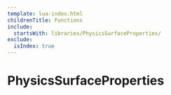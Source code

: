 ```yaml
---
template: lua-index.html
childrenTitle: Functions
include:
  startsWith: libraries/PhysicsSurfaceProperties/
exclude:
  isIndex: true
---
```


# PhysicsSurfaceProperties
